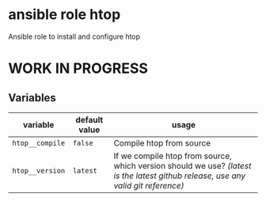  ansible role htop
==================

Ansible role to install and configure htop

<h1>WORK IN PROGRESS</h1>

 Variables
-----------
| variable | default value | usage |
| -------- | ------------- | ----- |
| ``htop__compile`` | ``false`` | Compile htop from source |
| ``htop__version`` | ``latest`` | If we compile htop from source, which version should we use? *(latest is the latest github release, use any valid git reference)* |
